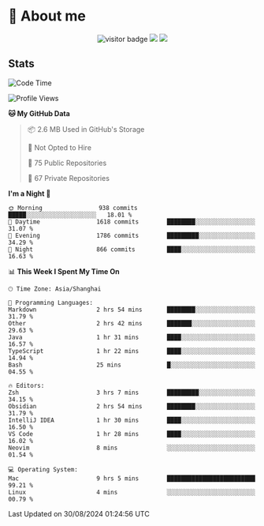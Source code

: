<!-- ![](https://youpai.roccoshi.top/img/20200804214216.png) -->

# 🧐 About me
 
<p align="center">
<img src="https://visitor-badge.laobi.icu/badge?page_id=Lincest.Lincest&title=hits" alt="visitor badge"/>
<a href="mailto:imroccoshi@gmail.com"><img src="https://img.shields.io/badge/gmail-imroccoshi%40gmail.com-red"></a>
<a href="https://blog.roccoshi.top"><img src="https://img.shields.io/badge/blog-roccoshi-green"></a>
</p>

## Stats

<!--START_SECTION:waka-->
![Code Time](http://img.shields.io/badge/Code%20Time-1%2C495%20hrs%2019%20mins-blue)

![Profile Views](http://img.shields.io/badge/Profile%20Views-0-blue)

**🐱 My GitHub Data** 

> 📦 2.6 MB Used in GitHub's Storage 
 > 
> 🚫 Not Opted to Hire
 > 
> 📜 75 Public Repositories 
 > 
> 🔑 67 Private Repositories 
 > 
**I'm a Night 🦉** 

```text
🌞 Morning                938 commits         █████░░░░░░░░░░░░░░░░░░░░   18.01 % 
🌆 Daytime                1618 commits        ████████░░░░░░░░░░░░░░░░░   31.07 % 
🌃 Evening                1786 commits        █████████░░░░░░░░░░░░░░░░   34.29 % 
🌙 Night                  866 commits         ████░░░░░░░░░░░░░░░░░░░░░   16.63 % 
```


📊 **This Week I Spent My Time On** 

```text
🕑︎ Time Zone: Asia/Shanghai

💬 Programming Languages: 
Markdown                 2 hrs 54 mins       ████████░░░░░░░░░░░░░░░░░   31.79 % 
Other                    2 hrs 42 mins       ███████░░░░░░░░░░░░░░░░░░   29.63 % 
Java                     1 hr 31 mins        ████░░░░░░░░░░░░░░░░░░░░░   16.57 % 
TypeScript               1 hr 22 mins        ████░░░░░░░░░░░░░░░░░░░░░   14.94 % 
Bash                     25 mins             █░░░░░░░░░░░░░░░░░░░░░░░░   04.55 % 

🔥 Editors: 
Zsh                      3 hrs 7 mins        █████████░░░░░░░░░░░░░░░░   34.15 % 
Obsidian                 2 hrs 54 mins       ████████░░░░░░░░░░░░░░░░░   31.79 % 
IntelliJ IDEA            1 hr 30 mins        ████░░░░░░░░░░░░░░░░░░░░░   16.50 % 
VS Code                  1 hr 28 mins        ████░░░░░░░░░░░░░░░░░░░░░   16.02 % 
Neovim                   8 mins              ░░░░░░░░░░░░░░░░░░░░░░░░░   01.54 % 

💻 Operating System: 
Mac                      9 hrs 5 mins        █████████████████████████   99.21 % 
Linux                    4 mins              ░░░░░░░░░░░░░░░░░░░░░░░░░   00.79 % 
```


 Last Updated on 30/08/2024 01:24:56 UTC
<!--END_SECTION:waka-->


